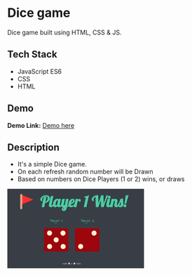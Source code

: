 # Dice game

Dice game built using HTML, CSS & JS. 


## Tech Stack

- JavaScript ES6
- CSS
- HTML


## Demo

**Demo Link:** 
<a href ='https://varunthaker.github.io/Dice_game_L1/'>Demo here </a>

## Description

- It's a simple Dice game.
- On each refresh random number will be Drawn 
- Based on numbers on Dice Players (1 or 2) wins, or draws  

<img width="312" alt="UI_Gen" src="DiceSS.png">



